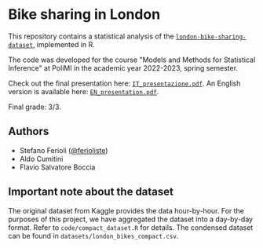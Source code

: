 # Bike sharing in London

This repository contains a statistical analysis of the [`london-bike-sharing-dataset`](https://www.kaggle.com/datasets/hmavrodiev/london-bike-sharing-dataset), implemented in R.

The code was developed for the course "Models and Methods for Statistical Inference" at PoliMI in the academic year 2022-2023, spring semester.

Check out the final presentation here: [`IT_presentazione.pdf`](./IT_presentazione.pdf).
An English version is available here: [`EN_presentation.pdf`](./EN_presentation.pdf).

Final grade: 3/3.

## Authors
- Stefano Ferioli ([@ferioliste](https://github.com/ferioliste))
- Aldo Cumitini
- Flavio Salvatore Boccia

## Important note about the dataset
The original dataset from Kaggle provides the data hour-by-hour. For the purposes of this project, we have aggregated the dataset into a day-by-day format. Refer to `code/compact_dataset.R` for details. The condensed dataset can be found in `datasets/london_bikes_compact.csv`.
